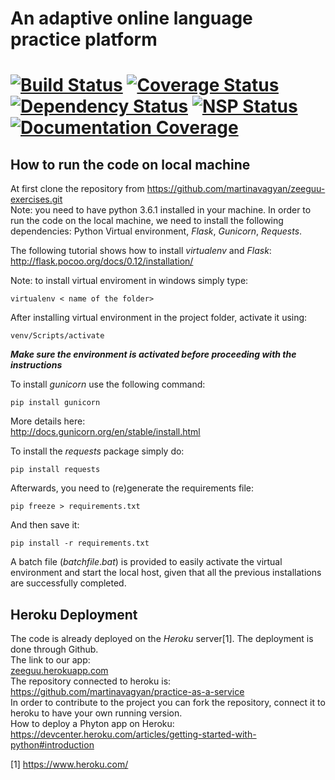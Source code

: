 An adaptive online language practice platform
=====
[![Build Status](https://travis-ci.org/martinavagyan/zeeguu-exercises.svg?branch=master)](https://travis-ci.org/martinavagyan/zeeguu-exercises)
[![Coverage Status](https://coveralls.io/repos/github/martinavagyan/zeeguu-exercises/badge.svg?branch=master)](https://coveralls.io/github/martinavagyan/zeeguu-exercises?branch=master)
[![Dependency Status](https://gemnasium.com/badges/github.com/martinavagyan/zeeguu-exercises.svg)](https://gemnasium.com/github.com/martinavagyan/zeeguu-exercises)
[![NSP Status](https://nodesecurity.io/orgs/martinavagyan/projects/69db0b36-c5a2-4f40-bafd-79775a774854/badge)](https://nodesecurity.io/orgs/martinavagyan/projects/69db0b36-c5a2-4f40-bafd-79775a774854)
[![Documentation Coverage](https://martinavagyan.github.io/zeeguu-exercises/badge.svg)](https://martinavagyan.github.io/zeeguu-exercises/)
=====

How to run the code on local machine
------------------------------------

At first clone the repository from
<https://github.com/martinavagyan/zeeguu-exercises.git>  
Note: you need to have python 3.6.1 installed in your machine.
In order to run the code on the local machine, we need to install the
following dependencies: Python Virtual environment, *Flask*,
*Gunicorn*, *Requests*.  
  
The following tutorial shows how to install
*virtualenv* and *Flask*:  
<http://flask.pocoo.org/docs/0.12/installation/>  

Note: to install virtual enviroment in windows simply type:  

    virtualenv < name of the folder>
  
After installing virtual environment in the project folder, activate it
using:

    venv/Scripts/activate

***Make sure the environment is activated before proceeding with the
instructions***  
  
To install *gunicorn* use the following command:

    pip install gunicorn

More details here:  
<http://docs.gunicorn.org/en/stable/install.html>  
 
To install the *requests* package simply do:

    pip install requests

   
Afterwards, you need to (re)generate the requirements file:

    pip freeze > requirements.txt 

And then save it:

    pip install -r requirements.txt

   
A batch file (*batchfile*.*bat*) is provided to
easily activate the virtual environment and start the local host, given
that all the previous installations are successfully completed.

Heroku Deployment
-----------------

The code is already deployed on the *Heroku* server[1]. The
deployment is done through Github.  
The link to our app:  
[zeeguu.herokuapp.com]  
The repository connected to heroku is:  
<https://github.com/martinavagyan/practice-as-a-service>  
In order to contribute to the project you can fork the repository,
connect it to heroku to have your own running version.  
How to deploy a Phyton app on Heroku:  
<https://devcenter.heroku.com/articles/getting-started-with-python#introduction>  

[1] https://www.heroku.com/

  [zeeguu.herokuapp.com]: zeeguu.herokuapp.com
